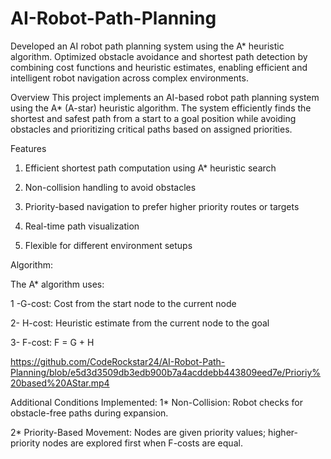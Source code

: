 # AI-Robot-Path-Planning
Developed an AI robot path planning system using the A* heuristic algorithm. Optimized obstacle avoidance and shortest path detection by combining cost functions and heuristic estimates, enabling efficient and intelligent robot navigation across complex environments.

Overview
This project implements an AI-based robot path planning system using the A* (A-star) heuristic algorithm. The system efficiently finds the shortest and safest path from a start to a goal position while avoiding obstacles and prioritizing critical paths based on assigned priorities.

Features
1. Efficient shortest path computation using A* heuristic search

2. Non-collision handling to avoid obstacles

3. Priority-based navigation to prefer higher priority routes or targets

4. Real-time path visualization

5. Flexible for different environment setups

Algorithm:

The A* algorithm uses:

1 -G-cost: Cost from the start node to the current node

2- H-cost: Heuristic estimate from the current node to the goal

3- F-cost: F = G + H

https://github.com/CodeRockstar24/AI-Robot-Path-Planning/blob/e5d3d3509db3edb900b7a4acddebb443809eed7e/Prioriy%20based%20AStar.mp4


Additional Conditions Implemented:
1* Non-Collision: Robot checks for obstacle-free paths during expansion.

2* Priority-Based Movement: Nodes are given priority values; higher-priority nodes are explored first when F-costs are equal.
